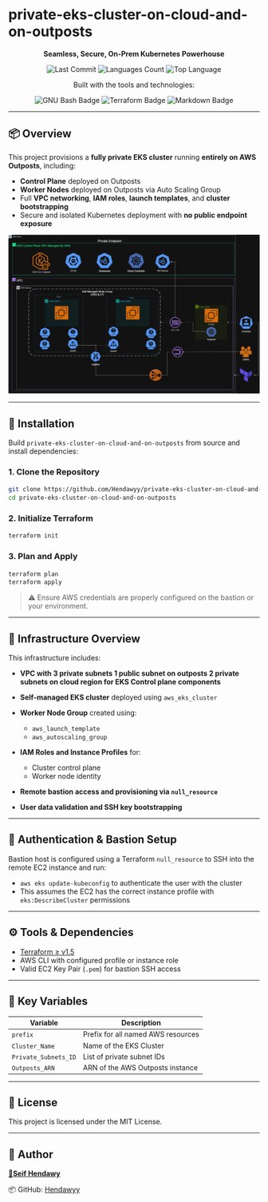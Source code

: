 # private-eks-cluster-on-cloud-and-on-outposts  
<p align="center">
  <strong>Seamless, Secure, On-Prem Kubernetes Powerhouse</strong>
</p>

<p align="center">
  <img src="https://img.shields.io/github/last-commit/Hendawyy/private-eks-cluster-on-cloud-and-on-outposts" alt="Last Commit" />
  <img src="https://img.shields.io/github/languages/count/Hendawyy/private-eks-cluster-on-cloud-and-on-outposts" alt="Languages Count" />
  <img src="https://img.shields.io/github/languages/top/Hendawyy/private-eks-cluster-on-cloud-and-on-outposts" alt="Top Language" />
</p>

<p align="center">
  Built with the tools and technologies:<br/>
<p align="center">
  <img src="https://img.shields.io/badge/-GNU%20Bash-blue?logo=gnu-bash&logoColor=white&label=" alt="GNU Bash Badge" />
  <img src="https://img.shields.io/badge/-Terraform-623ce4?logo=terraform&logoColor=white&label=" alt="Terraform Badge" />
  <img src="https://img.shields.io/badge/-Markdown-000000?logo=markdown&logoColor=white&label=" alt="Markdown Badge" />
</p>
</p>

---

## 📦 Overview

This project provisions a **fully private EKS cluster** running **entirely on AWS Outposts**, including:

- **Control Plane** deployed on Outposts
- **Worker Nodes** deployed on Outposts via Auto Scaling Group
- Full **VPC networking**, **IAM roles**, **launch templates**, and **cluster bootstrapping**
- Secure and isolated Kubernetes deployment with **no public endpoint exposure**

![Architecture Diagram](Diagram/EKSCLoud&Outposts.png)

---

## 🚀 Installation

Build `private-eks-cluster-on-cloud-and-on-outposts` from source and install dependencies:

### 1. Clone the Repository
```bash
git clone https://github.com/Hendawyy/private-eks-cluster-on-cloud-and-on-outposts
cd private-eks-cluster-on-cloud-and-on-outposts
````

### 2. Initialize Terraform

```bash
terraform init
```

### 3. Plan and Apply

```bash
terraform plan
terraform apply
```

> ⚠️ Ensure AWS credentials are properly configured on the bastion or your environment.

---

## 🧱 Infrastructure Overview

This infrastructure includes:

* **VPC with 3 private subnets 1 public subnet on outposts 2 private subnets on cloud region for EKS Control plane components**
* **Self-managed EKS cluster** deployed using `aws_eks_cluster`
* **Worker Node Group** created using:

  * `aws_launch_template`
  * `aws_autoscaling_group`
* **IAM Roles and Instance Profiles** for:

  * Cluster control plane
  * Worker node identity
* **Remote bastion access and provisioning via `null_resource`**
* **User data validation and SSH key bootstrapping**


---

## 🔐 Authentication & Bastion Setup

Bastion host is configured using a Terraform `null_resource` to SSH into the remote EC2 instance and run:

* `aws eks update-kubeconfig` to authenticate the user with the cluster
* This assumes the EC2 has the correct instance profile with `eks:DescribeCluster` permissions

---

## ⚙️ Tools & Dependencies

* [Terraform ≥ v1.5](https://www.terraform.io/downloads)
* AWS CLI with configured profile or instance role
* Valid EC2 Key Pair (`.pem`) for bastion SSH access

---

## 📌 Key Variables

| Variable             | Description                        |
| -------------------- | ---------------------------------- |
| `prefix`             | Prefix for all named AWS resources |
| `Cluster_Name`       | Name of the EKS Cluster            |
| `Private_Subnets_ID` | List of private subnet IDs         |
| `Outposts_ARN`       | ARN of the AWS Outposts instance   |

---

## 📄 License

This project is licensed under the MIT License.

---

## 👤 Author

[🔗**Seif Hendawy**](https://www.linkedin.com/in/hendawyy/)

📦 GitHub: [Hendawyy](https://github.com/Hendawyy)
